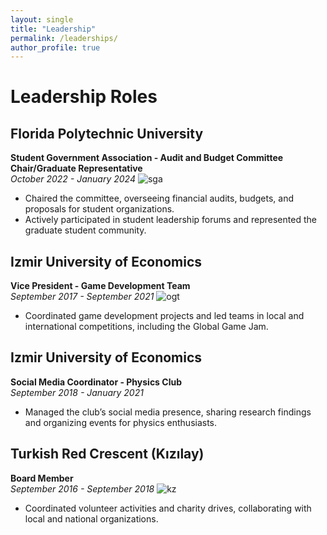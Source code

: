 ```yaml
---
layout: single
title: "Leadership"
permalink: /leaderships/
author_profile: true
---
```


# Leadership Roles

## Florida Polytechnic University  
**Student Government Association - Audit and Budget Committee Chair/Graduate Representative**  
*October 2022 - January 2024*
![sga](https://vefaayyildiz.github.io/images/sga.png)  
- Chaired the committee, overseeing financial audits, budgets, and proposals for student organizations.
- Actively participated in student leadership forums and represented the graduate student community.

## Izmir University of Economics  
**Vice President - Game Development Team**  
*September 2017 - September 2021*
![ogt](https://vefaayyildiz.github.io/images/ogt.png)  
- Coordinated game development projects and led teams in local and international competitions, including the Global Game Jam.

## Izmir University of Economics  
**Social Media Coordinator - Physics Club**  
*September 2018 - January 2021*

- Managed the club’s social media presence, sharing research findings and organizing events for physics enthusiasts.

## Turkish Red Crescent (Kızılay)  
**Board Member**  
*September 2016 - September 2018*
![kz](https://vefaayyildiz.github.io/images/kz.png)  
- Coordinated volunteer activities and charity drives, collaborating with local and national organizations.
